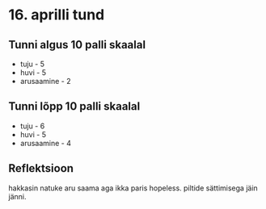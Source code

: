 # 16. aprilli tund

## Tunni algus 10 palli skaalal

-   tuju - 5
-   huvi - 5
-   arusaamine - 2

## Tunni lõpp 10 palli skaalal

-   tuju - 6
-   huvi - 5
-   arusaamine - 4

## Reflektsioon

hakkasin natuke aru saama aga ikka paris hopeless. piltide sättimisega jäin jänni.

